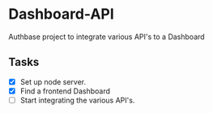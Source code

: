 # Dashboard-API
Authbase project to integrate various API's to a Dashboard

## Tasks
- [x] Set up node server.
- [x] Find a frontend Dashboard
- [ ] Start integrating the various API's.
